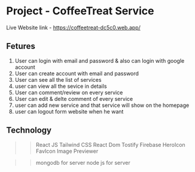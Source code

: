 # Project - CoffeeTreat Service

Live Website link - https://coffeetreat-dc5c0.web.app/

## Fetures

1. User can login with email and password & also can login with google account
2. User can create account with email and password
3. User can see all the list of services
4. user can view all the sevice in details
5. User can comment/review on every service
6. User can edit & delte comment of every service
7. user can add new service and that service will show on the homepage
8. user can logout form website when he want

## Technology

>> React JS
>> Tailwind CSS
>> React Dom
>> Tostify
>> Firebase
>> HeroIcon
>> FavIcon
>> Image Previewer

>> mongodb for server
>> node js for server

